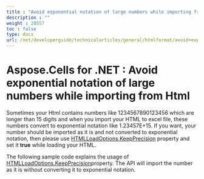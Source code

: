 ```yaml
---
title : "Avoid exponential notation of large numbers while importing from Html" 
description : "" 
weight : 20557 
toc : false
type: docs
url: /net/developerguide/technicalarticles/general/htmlformat/avoid+exponential+notation+of+large+numbers+while+importing+from+html/
---
```


# Aspose.Cells for .NET : Avoid exponential notation of large numbers while importing from Html


Sometimes your Html contains numbers like 1234567890123456 which are longer than 15 digits and when you import your HTML to excel file, these numbers convert to exponential notation like 1.23457E+15. If you want, your number should be imported as it is and not converted to exponential notation, then please use [HTMLLoadOptions.KeepPrecision](https://apireference.aspose.com/net/cells/aspose.cells/abstracttextloadoptions/properties/keepprecision) property and set it **true** while loading your HTML.

The following sample code explains the usage of [HTMLLoadOptions.KeepPrecision](https://apireference.aspose.com/net/cells/aspose.cells/abstracttextloadoptions/properties/keepprecision)property. The API will import the number as it is without converting it to exponential notation.

